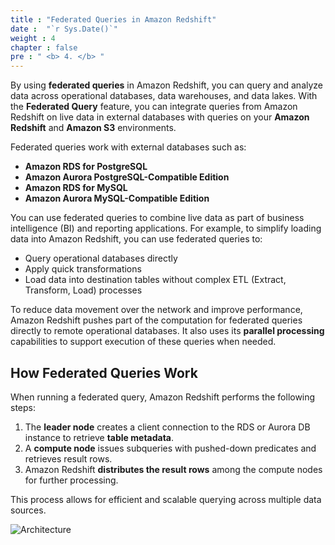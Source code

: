 ```yaml
---
title : "Federated Queries in Amazon Redshift"
date :  "`r Sys.Date()`" 
weight : 4 
chapter : false
pre : " <b> 4. </b> "
---
```


By using **federated queries** in Amazon Redshift, you can query and analyze data across operational databases, data warehouses, and data lakes. With the **Federated Query** feature, you can integrate queries from Amazon Redshift on live data in external databases with queries on your **Amazon Redshift** and **Amazon S3** environments.

Federated queries work with external databases such as:

- **Amazon RDS for PostgreSQL**
- **Amazon Aurora PostgreSQL-Compatible Edition**
- **Amazon RDS for MySQL**
- **Amazon Aurora MySQL-Compatible Edition**

You can use federated queries to combine live data as part of business intelligence (BI) and reporting applications. For example, to simplify loading data into Amazon Redshift, you can use federated queries to:

- Query operational databases directly
- Apply quick transformations
- Load data into destination tables without complex ETL (Extract, Transform, Load) processes

To reduce data movement over the network and improve performance, Amazon Redshift pushes part of the computation for federated queries directly to remote operational databases. It also uses its **parallel processing** capabilities to support execution of these queries when needed.

## How Federated Queries Work

When running a federated query, Amazon Redshift performs the following steps:

1. The **leader node** creates a client connection to the RDS or Aurora DB instance to retrieve **table metadata**.
2. A **compute node** issues subqueries with pushed-down predicates and retrieves result rows.
3. Amazon Redshift **distributes the result rows** among the compute nodes for further processing.

This process allows for efficient and scalable querying across multiple data sources.

![Architecture](/images/4.FederatedQuery/14.png)